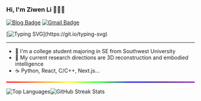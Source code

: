 ### Hi, I'm Ziwen Li 👋👋👋

[![Blog Badge](https://img.shields.io/badge/Blog-pique2233.github.io-blue?style=flat&logo=hugo&labelColor=555&logoColor=white)](https://pique2233.github.io/)
[![Gmail Badge](https://img.shields.io/badge/Mail-19823000405@163.com-blue?style=flat&labelColor=555&logo=gmail&link=mailto:eallions@gmail.com&logoColor=fff)](mailto:19823000405@163.com)

[![Typing SVG](https://readme-typing-svg.herokuapp.com?color=%2336BCF7&center=true&vCenter=true&width=600&lines=Hi+there+👋,+I+am+ZiwenLi;+Welcome+to+My+Profile!;My+research+directions+is+3D+Reconstruction;Always+learning+new+things...+;)](https://git.io/typing-svg)

<hr>

- 🔭  I'm a college student majoring in SE from Southwest University
- 🌱  My current research directions are 3D reconstruction and embodied intelligence
- ☕   Python, React, C/C++, Next.js...

<div style="height: 3px; background: linear-gradient(90deg, #FF0000, #FF7F00, #FFFF00, #00FF00, #0000FF, #4B0082, #9400D3); margin: 15px 0;"></div>

<div style="display: flex; align-items: center;">
 <img src="https://github-readme-stats.vercel.app/api/top-langs/?username=pique2233&layout=compact&hide_border=true&theme=default" alt="Top Languages">
  <img src="https://github-readme-streak-stats.herokuapp.com/?user=pique2233&hide_border=true&theme=default" alt="GitHub Streak Stats" style="margin-right: 10px;">
</div>
<!--
**pique2233/pique2233** is a ✨ _special_ ✨ repository because its `README.md` (this file) appears on your GitHub profile.

Here are some ideas to get you started:

- 🔭 I’m currently working on ...
- 🌱 I’m currently learning ...
- 👯 I’m looking to collaborate on ...
- 🤔 I’m looking for help with ...
- 💬 Ask me about ...
- 📫 How to reach me: ...
- 😄 Pronouns: ...
- ⚡ Fun fact: ...
-->
